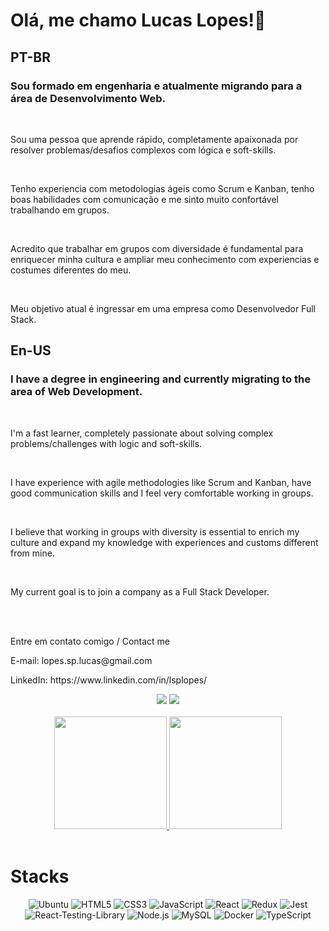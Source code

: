 <h1>Olá, me chamo Lucas Lopes!👋</h1>

<h2>PT-BR</h2>
<h3>Sou formado em engenharia e atualmente migrando para a área de Desenvolvimento Web. </h3>
<br/>
<p>Sou uma pessoa que aprende rápido, completamente apaixonada por resolver problemas/desafios complexos com lógica e soft-skills.</p>
<br/>
<p>Tenho experiencia com metodologias ágeis como Scrum e Kanban, tenho boas habilidades com comunicação e me sinto muito confortável trabalhando em grupos.</p>
<br/>
<p>Acredito que trabalhar em grupos com diversidade é fundamental para enriquecer minha cultura e ampliar meu conhecimento com experiencias e costumes diferentes do meu.</p>
<br/>
<p>Meu objetivo atual é ingressar em uma empresa como Desenvolvedor Full Stack.</p>

<h2>En-US</h2>
<h3>I have a degree in engineering and currently migrating to the area of Web Development.</h3>
<br/>
<p>I'm a fast learner, completely passionate about solving complex problems/challenges with logic and soft-skills.</p>
<br/>
<p>I have experience with agile methodologies like Scrum and Kanban, have good communication skills and I feel very comfortable working in groups.</p>
<br/>
<p>I believe that working in groups with diversity is essential to enrich my culture and expand my knowledge with experiences and customs different from mine.</p>
<br/>
<p>My current goal is to join a company as a Full Stack Developer.</p>
<br/>
<br/>

<p>Entre em contato comigo / Contact me</p>
<p>E-mail: lopes.sp.lucas@gmail.com</p>
<p>LinkedIn: https://www.linkedin.com/in/lsplopes/</p>

<div align="center">
  <a href = "mailto:lopes.sp.lucas@gmail.com"><img src="https://img.shields.io/badge/-Gmail-%23333?style=for-the-badge&logo=gmail&logoColor=white" target="_blank"></a>
  <a href="https://www.linkedin.com/in/lsplopes/" target="_blank"><img src="https://img.shields.io/badge/-LinkedIn-%230077B5?style=for-the-badge&logo=linkedin&logoColor=white" target="_blank"></a>
</div>
</br>
<div align="center">
  <a href="https://github.com/lsplopes">
  <img height="180em" src="https://github-readme-stats.vercel.app/api?username=lsplopes&show_icons=false&theme=dark&include_all_commits=true&count_private=true"/>
  <img height="180em" src="https://github-readme-stats.vercel.app/api/top-langs/?username=lsplopes&layout=compact&langs_count=5&theme=dark"/></a>
</div>
</br>
<h1>Stacks</h1>
<div align="center">
  <img src="https://img.shields.io/badge/Ubuntu-E95420?style=for-the-badge&logo=ubuntu&logoColor=white" alt="Ubuntu" target="_blank">
    <img src="https://img.shields.io/badge/HTML5-E34F26?style=for-the-badge&logo=html5&logoColor=white" alt="HTML5" target="_blank">
  <img src="https://img.shields.io/badge/CSS3-1572B6?style=for-the-badge&logo=css3&logoColor=white" alt="CSS3" target="_blank">
  <img src="https://img.shields.io/badge/JavaScript-F7DF1E?style=for-the-badge&logo=javascript&logoColor=black" alt="JavaScript" target="_blank">
  <img src="https://img.shields.io/badge/React-20232A?style=for-the-badge&logo=react&logoColor=61DAFB" alt="React" target="_blank">
  <img src="https://img.shields.io/badge/Redux-593D88?style=for-the-badge&logo=redux&logoColor=white" alt="Redux" target="_blank">
  <img src="https://img.shields.io/badge/Jest-323330?style=for-the-badge&logo=Jest&logoColor=white" alt="Jest" target="_blank">
  <img src="https://img.shields.io/badge/testing%20library-323330?style=for-the-badge&logo=testing-library&logoColor=red" alt="React-Testing-Library" target="_blank">
  <img src="https://img.shields.io/badge/node.js-6DA55F?style=for-the-badge&logo=node.js&logoColor=white" alt="Node.js" target="_blank">
  <img src="https://img.shields.io/badge/mysql-%2300f.svg?style=for-the-badge&logo=mysql&logoColor=white" alt="MySQL" target="_blank">
  <img src="https://img.shields.io/badge/docker-%230db7ed.svg?style=for-the-badge&logo=docker&logoColor=white" alt="Docker" target="_blank">
  <img src="https://img.shields.io/badge/typescript-%23007ACC.svg?style=for-the-badge&logo=typescript&logoColor=white" alt="TypeScript" target="_blank">
</div>
